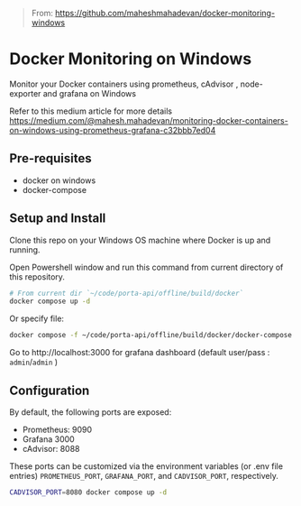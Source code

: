 
> From: https://github.com/maheshmahadevan/docker-monitoring-windows

# Docker Monitoring on Windows
Monitor your Docker containers using prometheus, cAdvisor , node-exporter and grafana on Windows

Refer to this medium article for more details
https://medium.com/@mahesh.mahadevan/monitoring-docker-containers-on-windows-using-prometheus-grafana-c32bbb7ed04

## Pre-requisites

* docker on windows
* docker-compose

## Setup and Install

Clone this repo on your Windows OS machine where Docker is up and running.

Open Powershell window and run this command from current directory of this repository.

```bash
# From current dir `~/code/porta-api/offline/build/docker`
docker compose up -d
```

Or specify file:
```bash
docker compose -f ~/code/porta-api/offline/build/docker/docker-compose.yml up -d
```

Go to http://localhost:3000 for grafana dashboard (default user/pass : `admin`/`admin` )

## Configuration

By default, the following ports are exposed:

* Prometheus: 9090
* Grafana 3000
* cAdvisor: 8088

These ports can be customized via the environment variables (or .env file entries) `PROMETHEUS_PORT`, `GRAFANA_PORT`, and `CADVISOR_PORT`, respectively.

```bash
CADVISOR_PORT=8080 docker compose up -d
```
